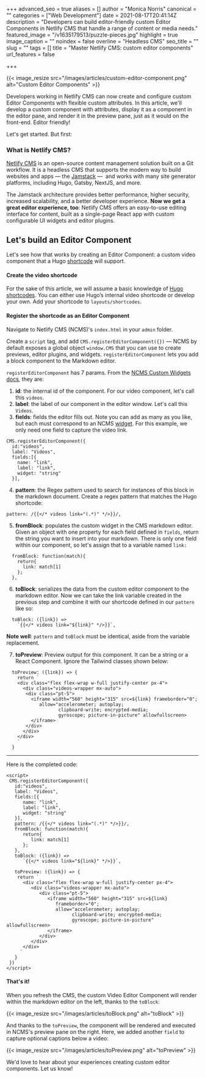 +++
advanced_seo = true
aliases = []
author = "Monica Norris"
canonical = ""
categories = ["Web Development"]
date = 2021-08-17T20:41:14Z
description = "Developers can build editor-friendly custom Editor Components in Netlify CMS that handle a range of content or media needs."
featured_image = "/v1635179513/puzzle-pieces.jpg"
highlight = true
image_caption = ""
noindex = false
overline = "Headless CMS"
seo_title = ""
slug = ""
tags = []
title = "Master Netlify CMS: custom editor components"
url_features = false

+++

{{< image_resize  src="/images/articles/custom-editor-component.png" alt="Custom Editor Components" >}}

Developers working in Netlify CMS can now create and configure custom Editor Components with flexible custom attributes. In this article, we'll develop a custom component with attributes, display it as a component in the editor pane, and render it in the preview pane, just as it would on the front-end. Editor friendly!

Let's get started.  But first:

### What is Netlify CMS?

[Netlify CMS](https://www.netlifycms.org) is an open-source content management solution built on a Git workflow. It is a headless CMS that supports the modern way to build websites and apps — the [Jamstack](https://jamstack.org) —  and works with many site generator platforms, including Hugo, Gatsby, NextJS, and more.


The Jamstack architecture provides better performance, higher security, increased scalability, and a better developer experience. **Now we get a great editor experience, too**: Netlify CMS offers an easy-to-use editing interface for content, built as a single-page React app with custom configurable UI widgets and editor plugins.

## Let's build an Editor Component

Let's see how that works by creating an Editor Component: a custom video component that a Hugo [shortcode](https://gohugo.io/content-management/shortcodes/) will support.

#### Create the video shortcode

For the sake of this article, we will assume a basic knowledge of [Hugo shortcodes](https://gohugo.io/content-management/shortcodes/). You can either use Hugo’s internal video shortcode or develop your own. Add your shortcode to `layouts/shortcodes`.

#### Register the shortcode as an Editor Component

Navigate to Netlify CMS (NCMS)'s `index.html` in your `admin` folder.

Create a `script` tag, and add `CMS.registerEditorComponent({})` — NCMS by default exposes a global object `window.CMS` that you can use to create  previews, editor plugins, and widgets. `registerEditorComponent` lets you add a block component to the Markdown editor.

`registerEditorComponent` has 7 params. From the [NCMS Custom Widgets docs](https://www.netlifycms.org/docs/custom-widgets/), they are:

1. **id**: the internal id of the component. For our video component, let's call this `videos`.
2. **label**: the label of our component in the editor window.  Let's call this `Videos`.
3. **fields**: fields the editor fills out. Note you can add as many as you like, but each must correspond to an NCMS [widget](https://www.netlifycms.org/docs/widgets/). For this example, we only need one field to capture the video link.
```
CMS.registerEditorComponent({
  id:"videos",
  label: "Videos",
  fields:[{
    name: "link",
    label: "link",
    widget: "string"
  }],
```
4. **pattern**: the Regex pattern used to search for instances of this block in the markdown document. Create a regex pattern that matches the Hugo shortcode:
```
pattern: /{{</* videos link="(.*)" */>}}/,
```
5. **fromBlock**: populates the custom widget in the CMS markdown editor. Given an object with one property for each field defined in `fields`, return the string you want to insert into your markdown. There is only one field within our component, so let's assign that to a variable named `link:`
```
  fromBlock: function(match){
    return{
      link: match[1]
    };
  },
```
6. **toBlock**: serializes the data from the custom editor component to the markdown editor. Now we can take the link variable created in the previous step and combine it with our shortcode defined in our `pattern` like so:
```
  toBlock: ({link}) =>
    `{{</* videos link="${link}" */>}}`,
```

   **Note well**: `pattern` and `toBlock` must be identical, aside from the variable replacement.

7. **toPreview**: Preview output for this component. It can be a string or a React Component. Ignore the Tailwind classes shown below:
```
  toPreview: ({link}) => {
    return `
    <div class="flex flex-wrap w-full justify-center px-4">
      <div class="videos-wrapper mx-auto">
       <div class="pt-5">
         <iframe width="560" height="315" src=${link} frameborder="0";
            allow="accelerometer; autoplay;
                   clipboard-write; encrypted-media;
                   gyroscope; picture-in-picture" allowfullscreen>
         </iframe>
       </div>
      </div>
    </div>
    `
  }
```
***

Here is the completed code:

```
<script>
 CMS.registerEditorComponent({
   id:"videos",
   label: "Videos",
   fields:[{
      name: "link",
      label: "link",
      widget: "string"
   }],
   pattern: /{{</* videos link="(.*)" */>}}/,
   fromBlock: function(match){
      return{
         link: match[1]
      };
   },
   toBlock: ({link}) =>
      `{{</* videos link="${link}" */>}}`,

   toPreview: ({link}) => {
    return `
      <div class="flex flex-wrap w-full justify-center px-4">
         <div class="videos-wrapper mx-auto">
            <div class="pt-5">
               <iframe width="560" height="315" src=${link}
                  frameborder="0";
                  allow="accelerometer; autoplay;
                        clipboard-write; encrypted-media;
                        gyroscope; picture-in-picture" allowfullscreen>
               </iframe>
            </div>
         </div>
      </div>
     `
   }
 })
</script>
```

#### That's it!

When you refresh the CMS, the custom Video Editor Component will render within the markdown editor on the left, thanks to the `toBlock`:

{{< image_resize  src="/images/articles/toBlock.png" alt="toBlock" >}}

And thanks to the `toPreview`, the component will be rendered and executed in NCMS's preview pane on the right. Here, we added another `field` to capture optional captions below a video:

{{< image_resize  src="/images/articles/toPreview.png" alt="toPreview" >}}

We'd love to hear about your experiences creating custom editor components. Let us know!
